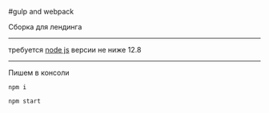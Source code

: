#gulp and webpack

Сборка для лендинга
***
требуется [node js](https://nodejs.org/ru/) версии не ниже 12.8 
***
Пишем в консоли 

```
npm i
``` 

```
npm start
``` 

